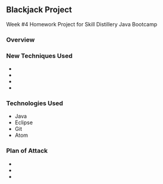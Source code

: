 ## Blackjack Project

Week #4 Homework Project for Skill Distillery Java Bootcamp

### Overview


### New Techniques Used

*
*
*
*


### Technologies Used

* Java
* Eclipse
* Git
* Atom


### Plan of Attack

*
*
*

